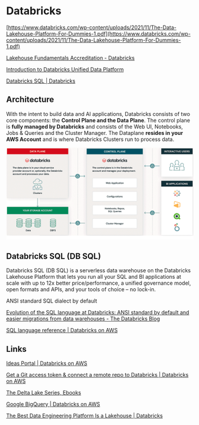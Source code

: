 # Databricks

[https://www.databricks.com/wp-content/uploads/2021/11/The-Data-Lakehouse-Platform-For-Dummies-1.pdf](https://www.databricks.com/wp-content/uploads/2021/11/The-Data-Lakehouse-Platform-For-Dummies-1.pdf)

[Lakehouse Fundamentals Accreditation - Databricks](https://www.databricks.com/learn/training/lakehouse-fundamentals-accreditation)

[Introduction to Databricks Unified Data Platform](https://www.youtube.com/watch?v=02DBOfYrYT0&ab_channel=Databricks)

[Databricks SQL | Databricks](https://www.databricks.com/product/databricks-sql)

## Architecture

With the intent to build data and AI applications, Databricks consists of two core components: the **Control Plane and the Data Plane**. The control plane is **fully managed by Databricks** and consists of the Web UI, Notebooks, Jobs & Queries and the Cluster Manager. The Dataplane **resides in your AWS Account** and is where Databricks Clusters run to process data.

![databricks control and data plane](../../../media/Pasted%20image%2020230522180510.png)

## Databricks SQL (DB SQL)

Databricks SQL (DB SQL) is a serverless data warehouse on the Databricks Lakehouse Platform that lets you run all your SQL and BI applications at scale with up to 12x better price/performance, a unified governance model, open formats and APIs, and your tools of choice – no lock-in.

ANSI standard SQL dialect by default

[Evolution of the SQL language at Databricks: ANSI standard by default and easier migrations from data warehouses - The Databricks Blog](https://www.databricks.com/blog/2021/11/16/evolution-of-the-sql-language-at-databricks-ansi-standard-by-default-and-easier-migrations-from-data-warehouses.html)

[SQL language reference | Databricks on AWS](https://docs.databricks.com/sql/language-manual/index.html)

## Links

[Ideas Portal | Databricks on AWS](https://docs.databricks.com/resources/ideas.html)

[Get a Git access token & connect a remote repo to Databricks | Databricks on AWS](https://docs.databricks.com/repos/get-access-tokens-from-git-provider.html)

[The Delta Lake Series, Ebooks](https://www.databricks.com/explore/de-data-warehousing/the-delta-lake-series)

[Google BigQuery | Databricks on AWS](https://docs.databricks.com/external-data/bigquery.html)

[The Best Data Engineering Platform Is a Lakehouse | Databricks](https://www.databricks.com/resources/webinar/best-data-engineering-platform-lakehouse)
